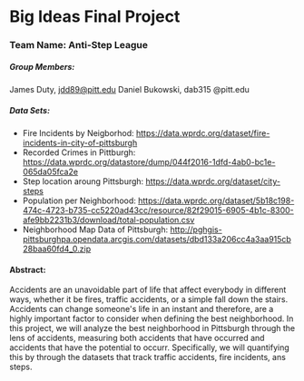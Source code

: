 # Big Ideas Final Project
### Team Name: Anti-Step League
##### Group Members: 
James Duty, jdd89@pitt.edu
Daniel Bukowski, dab315 @pitt.edu
##### Data Sets:
* Fire Incidents by Neigborhod: https://data.wprdc.org/dataset/fire-incidents-in-city-of-pittsburgh
* Recorded Crimes in Pittburgh: https://data.wprdc.org/datastore/dump/044f2016-1dfd-4ab0-bc1e-065da05fca2e
* Step location aroung Pittsburgh: https://data.wprdc.org/dataset/city-steps
* Population per Neighborhood: https://data.wprdc.org/dataset/5b18c198-474c-4723-b735-cc5220ad43cc/resource/82f29015-6905-4b1c-8300-afe9bb2231b3/download/total-population.csv
* Neighborhood Map Data of Pittsburgh: http://pghgis-pittsburghpa.opendata.arcgis.com/datasets/dbd133a206cc4a3aa915cb28baa60fd4_0.zip
#### Abstract:
Accidents are an unavoidable part of life that affect everybody in different ways, whether it be fires, traffic accidents, or a simple fall down the stairs. Accidents can change someone's life in an instant and therefore, are a highly important factor to consider when defining the best neighborhood. In this project, we will analyze the best neighborhood in Pittsburgh through the lens of accidents, measuring both accidents that have occurred and accidents that have the potential to occurr. Specifically, we will quantifying this by through the datasets  that track traffic accidents, fire incidents, ans steps.
